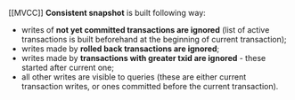 [[MVCC]] **Consistent snapshot** is built following way:
- writes of **not yet committed transactions are ignored** (list of active transactions is built beforehand at the beginning of current transaction);
- writes made by **rolled back transactions are ignored**;
- writes made by **transactions with greater txid are ignored** - these started after current one;
- all other writes are visible to queries (these are either current transaction writes, or ones committed before the current transaction).